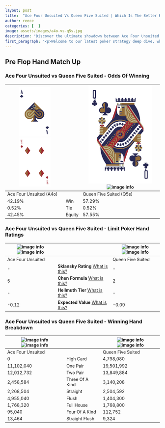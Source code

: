 ```yaml
---
layout: post
title:  "Ace Four Unsuited Vs Queen Five Suited | Which Is The Better Hand In Poker? A Complete Guide"
author: reece
categories: [  ]
image: assets/images/a4o-vs-q5s.jpg
description: "Discover the ultimate showdown between Ace Four Unsuited and Queen Five Suited in poker! Uncover the odds, strategies, and scenarios where one hand triumphs over the other. Get ready to up your poker game with this thrilling analysis."
first_paragraph: "<p>Welcome to our latest poker strategy deep dive, where we're pitting two distinct hands against each other in a high-stakes showdown: Ace Four Unsuited vs Queen Five Suited.</p><p>In the dynamic world of poker, every decision counts, and knowing which hand holds the upper hand is key to your success at the table.</p><p>In this article, we'll dissect these two hands, explore the scenarios where one dominates the other, and equip you with the knowledge to make strategic choices that can tip the odds in your favor.</p><p>Get ready to unravel the intriguing dynamics of these poker hands and elevate your game to new heights.</p>"
---
```




[comment]: # (sp0)

## Pre Flop Hand Match Up

<div class="table hand-ratings" markdown="1"> 



### Ace Four Unsuited vs Queen Five Suited - Odds Of Winning


    
| ![image info](assets/images/hand1/a.png) ![image info](assets/images/hand1/4o.png) |  | ![image info](assets/images/hand2/q.png) ![image info](assets/images/hand2/5s.png) |
| -------- | -------- | -------- |
| Ace Four Unsuited (A4o) |  | Queen Five Suited (Q5s) |
| 42.19% | Win | 57.29% |
| 0.52% | Tie | 0.52% |
| 42.45% | Equity | 57.55% |




[comment]: # (sp1)



### Ace Four Unsuited vs Queen Five Suited - Limit Poker Hand Ratings


    
| ![image info](https://www.riverpairs.com/assets/images/hand1/a.png) ![image info](https://www.riverpairs.com/assets/images/hand1/4o.png) |  | ![image info](https://www.riverpairs.com/assets/images/hand2/q.png) ![image info](https://www.riverpairs.com/assets/images/hand2/5s.png) |
| -------- | -------- | -------- |
| Ace Four Unsuited |  | Queen Five Suited |
| - | **Sklansky Rating** [What is this?](/sklansky-rating-explained) | - |
| 5 | **Chen Formula** [What is this?](/chen-formula-explained) | 2 |
| - | **Hellmuth Tier** [What is this?](/Hellmuth-tier-explained) | - |
| -0.12 | **Expected Value** [What is this?](/expected-value-explained) | -0.09 |




[comment]: # (sp2)



### Ace Four Unsuited vs Queen Five Suited - Winning Hand Breakdown


    
| ![image info](https://www.riverpairs.com/assets/images/hand1/a.png) ![image info](https://www.riverpairs.com/assets/images/hand1/4o.png) |  | ![image info](https://www.riverpairs.com/assets/images/hand2/q.png) ![image info](https://www.riverpairs.com/assets/images/hand2/5s.png) |
| -------- | -------- | -------- |
| Ace Four Unsuited |  | Queen Five Suited |
| 0 | High Card | 4,798,080 |
| 11,102,040 | One Pair | 19,501,992 |
| 12,012,732 | Two Pair | 13,849,884 |
| 2,458,584 | Three Of A Kind | 3,140,208 |
| 2,268,504 | Straight | 2,504,592 |
| 4,955,040 | Flush | 1,404,300 |
| 1,768,320 | Full House | 1,768,800 |
| 95,040 | Four Of A Kind | 112,752 |
| 13,464 | Straight Flush | 9,324 |




[comment]: # (sp3)



</div>

[comment]: # (sp4)



[comment]: # (sp5)

